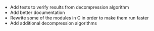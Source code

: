 * Add tests to verify results from decompression algorithm
* Add better documentation
* Rewrite some of the modules in C in order to make them run faster
* Add additional decompression algorithms
